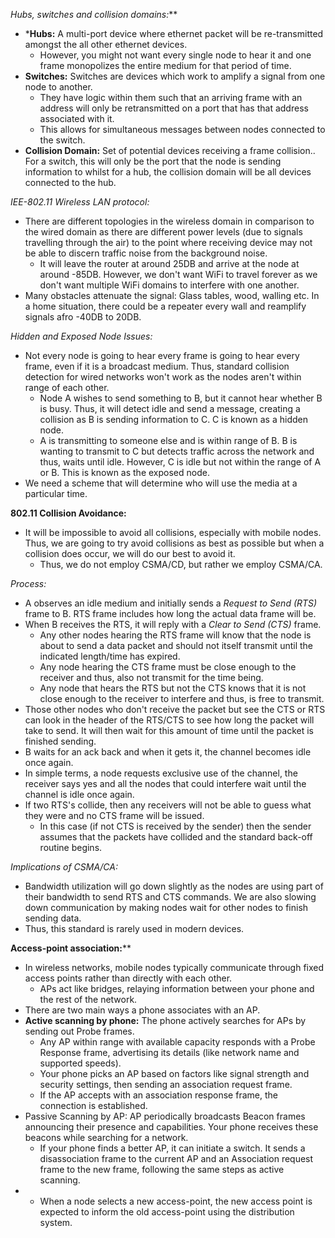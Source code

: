 *Hubs, switches and collision domains:***

- ***Hubs:** A multi-port device where ethernet packet will be re-transmitted amongst the all other ethernet devices.
	- However, you might not want every single node to hear it and one frame monopolizes the entire medium for that period of time.
- **Switches:** Switches are devices which work to amplify a signal from one node to another.
	- They have logic within them such that an arriving frame with an address will only be retransmitted on a port that has that address associated with it.
	- This allows for simultaneous messages between nodes connected to the switch.
- **Collision Domain:** Set of potential devices receiving a frame collision.. For a switch, this will only be the port that the node is sending information to whilst for a hub, the collision domain will be all devices connected to the hub.

*IEE-802.11 Wireless LAN protocol:*

- There are different topologies in the wireless domain in comparison to the wired domain as there are different power levels (due to signals travelling through the air) to the point where receiving device may not be able to discern traffic noise from the background noise.
	- It will leave the router at around 25DB and arrive at the node at around -85DB. However, we don't want WiFi to travel forever as we don't want multiple WiFi domains to interfere with one another.
- Many obstacles attenuate the signal: Glass tables, wood, walling etc. In a home situation, there could be a repeater every wall and reamplify signals afro -40DB to 20DB.

*Hidden and Exposed Node Issues:*

- Not every node is going to hear every frame is going to hear every frame, even if it is a broadcast medium. Thus, standard collision detection for wired networks won't work as the nodes aren't within range of each other.
	- Node A wishes to send something to B, but it cannot hear whether B is busy. Thus, it will detect idle and send a message, creating a collision as B is sending information to C. C is known as a hidden node.
	- A is transmitting to someone else and is within range of B. B is wanting to transmit to C but detects traffic across the network and thus, waits until idle. However, C is idle but not within the range of A or B. This is known as the exposed node.
- We need a scheme that will determine who will use the media at a particular time.

**802.11 Collision Avoidance:**

- It will be impossible to avoid all collisions, especially with mobile nodes. Thus, we are going to try avoid collisions as best as possible but when a collision does occur, we will do our best to avoid it.
	- Thus, we do not employ CSMA/CD, but rather we employ CSMA/CA. 

*Process:*

- A observes an idle medium and initially sends a *Request to Send (RTS)* frame to B. RTS frame includes how long the actual data frame will be.
- When B receives the RTS, it will reply with a *Clear to Send (CTS)* frame.
	- Any other nodes hearing the RTS frame will know that the node is about to send a data packet and should not itself transmit until the indicated length/time has expired.
	- Any node hearing the CTS frame must be close enough to the receiver and thus, also not transmit for the time being.
	- Any node that hears the RTS but not the CTS knows that it is not close enough to the receiver to interfere and thus, is free to transmit.
- Those other nodes who don't receive the packet but see the CTS or RTS can look in the header of the RTS/CTS to see how long the packet will take to send. It will then wait for this amount of time until the packet is finished sending.
- B waits for an ack back and when it gets it, the channel becomes idle once again.
- In simple terms, a node requests exclusive use of the channel, the receiver says yes and all the nodes that could interfere wait until the channel is idle once again.
- If two RTS's collide, then any receivers will not be able to guess what they were and no CTS frame will be issued.
	- In this case (if not CTS is received by the sender) then the sender assumes that the packets have collided and the standard back-off routine begins.

*Implications of CSMA/CA:*

- Bandwidth utilization will go down slightly as the nodes are using part of their bandwidth to send RTS and CTS commands. We are also slowing down communication by making nodes wait for other nodes to finish sending data.
- Thus, this standard is rarely used in modern devices.

**Access-point association:****

- In wireless networks, mobile nodes typically communicate through fixed access points rather than directly with each other. 
	- APs act like bridges, relaying information between your phone and the rest of the network.
- There are two main ways a phone associates with an AP.
- **Active scanning by phone:** The phone actively searches for APs by sending out Probe frames.
	- Any AP within range with available capacity responds with a Probe Response frame, advertising its details (like network name and supported speeds).
	- Your phone picks an AP based on factors like signal strength and security settings, then sending an association request frame.
	- If the AP accepts with an association response frame, the connection is established.
- Passive Scanning by AP: AP periodically broadcasts Beacon frames announcing their presence and capabilities. Your phone receives these beacons while searching for a network.
	- If your phone finds a better AP, it can initiate a switch. It sends a disassociation frame to the current AP and an Association request frame to the new frame, following the same steps as active scanning.
- - When a node selects a new access-point, the new access point is expected to inform the old access-point using the distribution system.
